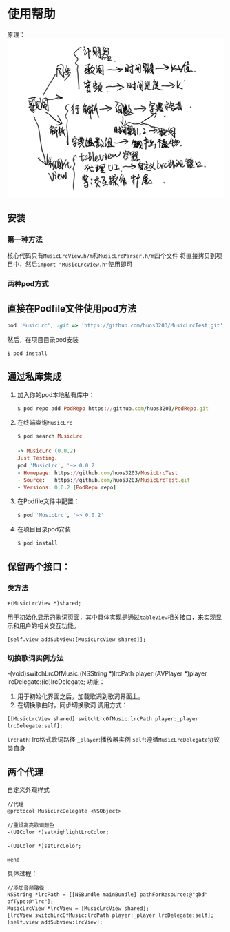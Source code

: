 # 使用帮助
原理：
![](LrcTest/daotuu.jpg)
## 安装

### 第一种方法
核心代码只有`MusicLrcView.h/m`和`MusicLrcParser.h/m`四个文件
将直接拷贝到项目中，然后`import "MusicLrcView.h"`使用即可

### 两种pod方式 

直接在Podfile文件使用pod方法
---
```ruby
pod 'MusicLrc', :git => 'https://github.com/huos3203/MusicLrcTest.git'
```
然后，在项目目录pod安装
```ruby 
$ pod install
```

通过私库集成
---
1. 加入你的pod本地私有库中：
    ```ruby
    $ pod repo add PodRepo https://github.com/huos3203/PodRepo.git
    ```
2. 在终端查询`MusicLrc`
    ```ruby
    $ pod search MusicLrc

    -> MusicLrc (0.0.2)
    Just Testing.
    pod 'MusicLrc', '~> 0.0.2'
    - Homepage: https://github.com/huos3203/MusicLrcTest
    - Source:   https://github.com/huos3203/MusicLrcTest.git
    - Versions: 0.0.2 [PodRepo repo]
    ```
3. 在Podfile文件中配置：
    ```ruby
    $ pod 'MusicLrc', '~> 0.0.2'
    ```
4. 在项目目录pod安装
    ```ruby 
    $ pod install
    ```

## 保留两个接口：
### 类方法
```objc
+(MusicLrcView *)shared;
```
用于初始化显示的歌词页面，其中具体实现是通过`tableView`相关接口，来实现显示和用户的相关交互功能。
```objc
[self.view addSubview:[MusicLrcView shared]];
```
### 切换歌词实例方法
-(void)switchLrcOfMusic:(NSString *)lrcPath player:(AVPlayer *)player lrcDelegate:(id<MusicLrcDelegate>)lrcDelegate;
功能：
1. 用于初始化界面之后，加载歌词到歌词界面上。
2. 在切换歌曲时，同步切换歌词
调用方式：
```objc
[[MusicLrcView shared] switchLrcOfMusic:lrcPath player:_player lrcDelegate:self];
```
`lrcPath`: lrc格式歌词路径
`_player`:播放器实例
`self`:遵循`MusicLrcDelegate`协议类自身
## 两个代理
自定义外观样式
```objc
//代理
@protocol MusicLrcDelegate <NSObject>

//重设高亮歌词颜色
-(UIColor *)setHighlightLrcColor;

-(UIColor *)setLrcColor;

@end
```


具体过程：
```objc
//添加音频路径
NSString *lrcPath = [[NSBundle mainBundle] pathForResource:@"qbd" ofType:@"lrc"];
MusicLrcView *lrcView = [MusicLrcView shared];
[lrcView switchLrcOfMusic:lrcPath player:_player lrcDelegate:self];
[self.view addSubview:lrcView];

```
